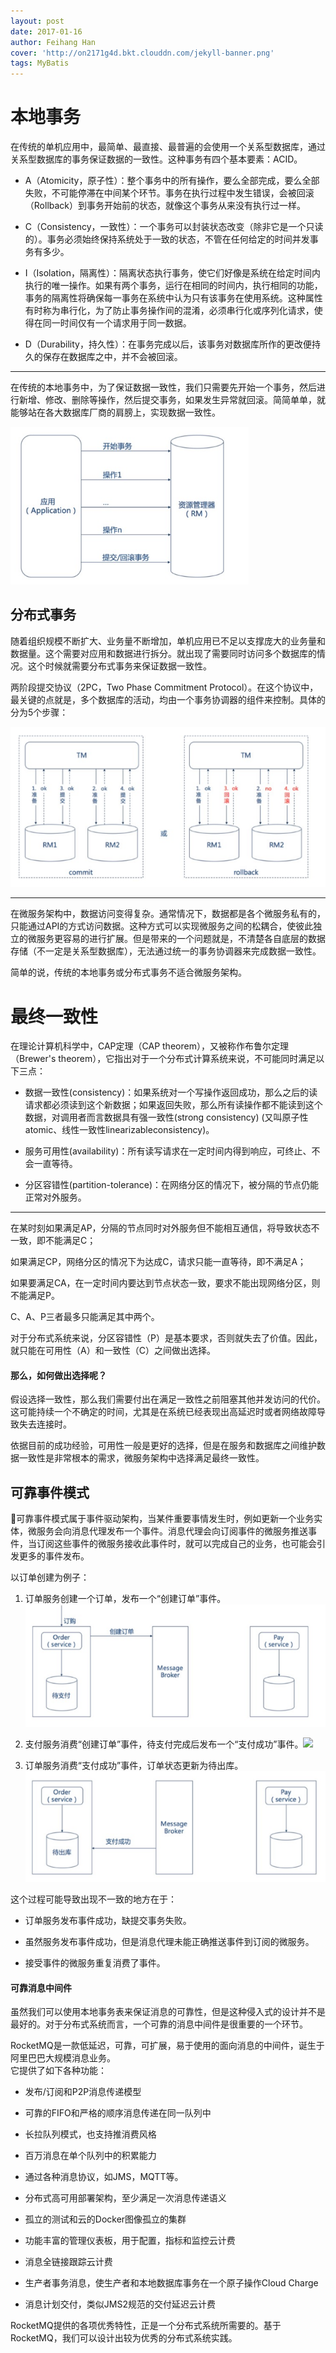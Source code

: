 ```yaml
---
layout: post
date: 2017-01-16
author: Feihang Han
cover: 'http://on2171g4d.bkt.clouddn.com/jekyll-banner.png'
tags: MyBatis
---
```


# 本地事务

在传统的单机应用中，最简单、最直接、最普遍的会使用一个关系型数据库，通过关系型数据库的事务保证数据的一致性。这种事务有四个基本要素：ACID。

* A（Atomicity，原子性）：整个事务中的所有操作，要么全部完成，要么全部失败，不可能停滞在中间某个环节。事务在执行过程中发生错误，会被回滚（Rollback）到事务开始前的状态，就像这个事务从来没有执行过一样。

* C（Consistency，一致性）：一个事务可以封装状态改变（除非它是一个只读的）。事务必须始终保持系统处于一致的状态，不管在任何给定的时间并发事务有多少。

* I（Isolation，隔离性）：隔离状态执行事务，使它们好像是系统在给定时间内执行的唯一操作。如果有两个事务，运行在相同的时间内，执行相同的功能，事务的隔离性将确保每一事务在系统中认为只有该事务在使用系统。这种属性有时称为串行化，为了防止事务操作间的混淆，必须串行化或序列化请求，使得在同一时间仅有一个请求用于同一数据。

* D（Durability，持久性）：在事务完成以后，该事务对数据库所作的更改便持久的保存在数据库之中，并不会被回滚。

---

在传统的本地事务中，为了保证数据一致性，我们只需要先开始一个事务，然后进行新增、修改、删除等操作，然后提交事务，如果发生异常就回滚。简简单单，就能够站在各大数据库厂商的肩膀上，实现数据一致性。

![](/assets/doc_imgs/import.png)

## 分布式事务

随着组织规模不断扩大、业务量不断增加，单机应用已不足以支撑庞大的业务量和数据量。这个需要对应用和数据进行拆分。就出现了需要同时访问多个数据库的情况。这个时候就需要分布式事务来保证数据一致性。

两阶段提交协议（2PC，Two Phase Commitment Protocol）。在这个协议中，最关键的点就是，多个数据库的活动，均由一个事务协调器的组件来控制。具体的分为5个步骤：

![](/assets/doc_imgs/2pc_1.png)

---

在微服务架构中，数据访问变得复杂。通常情况下，数据都是各个微服务私有的，只能通过API的方式访问数据。这种方式可以实现微服务之间的松耦合，使彼此独立的微服务更容易的进行扩展。但是带来的一个问题就是，不清楚各自底层的数据存储（不一定是关系型数据库），无法通过统一的事务协调器来完成数据一致性。

简单的说，传统的本地事务或分布式事务不适合微服务架构。

# 最终一致性

在理论计算机科学中，CAP定理（CAP theorem），又被称作布鲁尔定理（Brewer's theorem），它指出对于一个分布式计算系统来说，不可能同时满足以下三点：

* 数据一致性\(consistency\)：如果系统对一个写操作返回成功，那么之后的读请求都必须读到这个新数据；如果返回失败，那么所有读操作都不能读到这个数据，对调用者而言数据具有强一致性\(strong consistency\) \(又叫原子性atomic、线性一致性linearizableconsistency\)。

* 服务可用性\(availability\)：所有读写请求在一定时间内得到响应，可终止、不会一直等待。

* 分区容错性\(partition-tolerance\)：在网络分区的情况下，被分隔的节点仍能正常对外服务。

---

在某时刻如果满足AP，分隔的节点同时对外服务但不能相互通信，将导致状态不一致，即不能满足C；

如果满足CP，网络分区的情况下为达成C，请求只能一直等待，即不满足A；

如果要满足CA，在一定时间内要达到节点状态一致，要求不能出现网络分区，则不能满足P。

C、A、P三者最多只能满足其中两个。

对于分布式系统来说，分区容错性（P）是基本要求，否则就失去了价值。因此，就只能在可用性（A）和一致性（C）之间做出选择。

#### 那么，如何做出选择呢？

假设选择一致性，那么我们需要付出在满足一致性之前阻塞其他并发访问的代价。这可能持续一个不确定的时间，尤其是在系统已经表现出高延迟时或者网络故障导致失去连接时。

依据目前的成功经验，可用性一般是更好的选择，但是在服务和数据库之间维护数据一致性是非常根本的需求，微服务架构中选择满足最终一致性。

## 可靠事件模式

可靠事件模式属于事件驱动架构，当某件重要事情发生时，例如更新一个业务实体，微服务会向消息代理发布一个事件。消息代理会向订阅事件的微服务推送事件，当订阅这些事件的微服务接收此事件时，就可以完成自己的业务，也可能会引发更多的事件发布。

以订单创建为例子：

1. 订单服务创建一个订单，发布一个“创建订单”事件。![](/assets/doc_imgs/oo1.png)

2. 支付服务消费“创建订单”事件，待支付完成后发布一个“支付成功”事件。![](/assets/doc_imgs/002.png)

3. 订单服务消费“支付成功”事件，订单状态更新为待出库。![](/assets/doc_imgs/oo3.png)

这个过程可能导致出现不一致的地方在于：

* 订单服务发布事件成功，缺提交事务失败。

* 虽然服务发布事件成功，但是消息代理未能正确推送事件到订阅的微服务。

* 接受事件的微服务重复消费了事件。

#### 可靠消息中间件

虽然我们可以使用本地事务表来保证消息的可靠性，但是这种侵入式的设计并不是最好的。对于分布式系统而言，一个可靠的消息中间件是很重要的一个环节。

RocketMQ是一款低延迟，可靠，可扩展，易于使用的面向消息的中间件，诞生于阿里巴巴大规模消息业务。  
它提供了如下各种功能：

* 发布/订阅和P2P消息传递模型

* 可靠的FIFO和严格的顺序消息传递在同一队列中

* 长拉队列模式，也支持推消费风格

* 百万消息在单个队列中的积累能力

* 通过各种消息协议，如JMS，MQTT等。

* 分布式高可用部署架构，至少满足一次消息传递语义

* 孤立的测试和云的Docker图像孤立的集群

* 功能丰富的管理仪表板，用于配置，指标和监控云计费

* 消息全链接跟踪云计费

* 生产者事务消息，使生产者和本地数据库事务在一个原子操作Cloud Charge

* 消息计划交付，类似JMS2规范的交付延迟云计费

RocketMQ提供的各项优秀特性，正是一个分布式系统所需要的。基于RocketMQ，我们可以设计出较为优秀的分布式系统实践。


